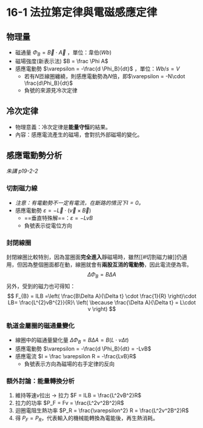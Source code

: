 # 16-1 法拉第定律與電磁感應定律
## 物理量
- 磁通量 $\Phi_B = \vec B \cdot \vec A$ ，單位：韋伯$(Wb)$
- 磁場強度(新表示法) $B = \frac \Phi A$
- 感應電動勢 $\varepsilon = -\frac{d \Phi_B}{dt}$ ，單位：$Wb/s = V$
	- 若有$N$匝線圈纏繞，則感應電動勢為$N$倍，即$\varepsilon = -N\cdot \frac{d\Phi_B}{dt}$
	- 負號的來源見冷次定律

## 冷次定律
- 物理意義：冷次定律是**能量守恒**的結果。
- 內容：感應電流產生的磁場，會對抗外部磁場的變化。

## 感應電動勢分析
*朱講 p19-2-2*
### 切割磁力線
- *注意：有電動勢不一定有電流，在斷路的情況下$I = 0$。*
- 感應電動勢 $\varepsilon = -\vec L \cdot (\vec v \times \vec B)$ 
	- ==垂直特殊解==：$\varepsilon = -LvB$
	- 負號表示從電位方向
### 封閉線圈
封閉線圈比較特別，因為當圈面**完全進入**靜磁場時，雖然[[#切割磁力線]]仍適用，但因為整個圈面都在動，線圈就會有**兩股互消的電動勢**，因此電流便為零。
$$
\Delta \Phi _{B} = B\Delta A
$$
另外，受到的磁力也可得知：
$$
F_{B} = ILB =\left( \frac{B\Delta A}{\Delta t} \cdot \frac{1}{R} \right)\cdot LB= \frac{L^{2}vB^{2}}{R}\ \left( \because \frac{\Delta A}{\Delta t} = L\cdot v \right)
$$
### 軌道金屬圈的磁通量變化
 - 線圈中的磁通量變化量 $\Delta \Phi_B = B\Delta A = B(L\cdot v\Delta t)$
 - 感應電動勢 $\varepsilon = -\frac{d \Phi_B}{dt} = -LvB$
 - 感應電流 $I = \frac \varepsilon R = -\frac{LvB}R$
	 - 負號表示方向為磁場的右手定律的反向
### 額外討論：能量轉換分析
 1. 維持等速$v$拉出 $\rightarrow$ 拉力 $F = ILB = \frac{L^2vB^2}R$
 2. 拉力的功率 $P_F = Fv = \frac{L^2v^2B^2}R$
 3. 迴圈電阻生熱功率 $P_R = \frac{\varepsilon^2} R = \frac{L^2v^2B^2}R$
 4. 得 $P_F = P_R$，代表輸入的機械能轉換為電能後，再生熱消耗。